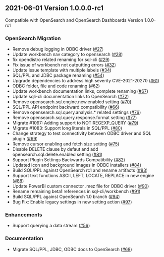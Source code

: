 ## 2021-06-01 Version 1.0.0.0-rc1

Compatible with OpenSearch and OpenSearch Dashboards Version 1.0.0-rc1

### OpenSearch Migration

* Remove debug logging in ODBC driver ([#27](https://github.com/opensearch-project/sql/pull/27))
* Update workbench nav category to opensearch ([#28](https://github.com/opensearch-project/sql/pull/28))
* fix opendistro related renaming for sql-cli ([#29](https://github.com/opensearch-project/sql/pull/29))
* Fix issue of workbench not outputting errors ([#32](https://github.com/opensearch-project/sql/pull/32))
* Update issue template with multiple labels ([#34](https://github.com/opensearch-project/sql/pull/34))
* SQL/PPL and JDBC package renaming ([#54](https://github.com/opensearch-project/sql/pull/54))
* Upgrade dependencies to address high severity CVE-2021-20270 ([#61](https://github.com/opensearch-project/sql/pull/61))
* ODBC folder, file and code renaming ([#62](https://github.com/opensearch-project/sql/pull/62))
* Update workbench documentation links, complete renaming ([#67](https://github.com/opensearch-project/sql/pull/67))
* Update sqli-cli documentation links to OpenSearch ([#72](https://github.com/opensearch-project/sql/pull/72))
* Remove opensearch.sql.engine.new.enabled setting ([#70](https://github.com/opensearch-project/sql/pull/70))
* SQL/PPL API endpoint backward compatibility ([#66](https://github.com/opensearch-project/sql/pull/66))
* Remove opensearch.sql.query.analysis.* related settings ([#76](https://github.com/opensearch-project/sql/pull/76))
* Remove opensearch.sql.query.response.format setting ([#77](https://github.com/opensearch-project/sql/pull/77))
* Migrate #1097: Adding support to NOT REGEXP_QUERY ([#79](https://github.com/opensearch-project/sql/pull/79))
* Migrate #1083: Support long literals in SQL/PPL ([#80](https://github.com/opensearch-project/sql/pull/80))
* Change strategy to test connectivity between ODBC driver and SQL plugin ([#69](https://github.com/opensearch-project/sql/pull/69))
* Remove cursor enabling and fetch size setting ([#75](https://github.com/opensearch-project/sql/pull/75))
* Disable DELETE clause by defaut and add opensearch.sql.delete.enabled setting ([#81](https://github.com/opensearch-project/sql/pull/81))
* Support Plugin Settings Backwards Compatibility ([#82](https://github.com/opensearch-project/sql/pull/82))
* Updated icon and background images in ODBC installers ([#84](https://github.com/opensearch-project/sql/pull/84))
* Build SQL/PPL against OpenSearch rc1 and rename artifacts ([#83](https://github.com/opensearch-project/sql/pull/83))
* Support text functions ASCII, LEFT, LOCATE, REPLACE in new engine ([#88](https://github.com/opensearch-project/sql/pull/88))
* Update PowerBI custom connector .mez file for ODBC driver ([#90](https://github.com/opensearch-project/sql/pull/90))
* Rename remaining beta1 references in sql-cli/workbench ([#91](https://github.com/opensearch-project/sql/pull/91))
* Build SQL/PPL against OpenSearch 1.0 branch ([#94](https://github.com/opensearch-project/sql/pull/94))
* Bug Fix: Enable legacy settings in new setting action ([#97](https://github.com/opensearch-project/sql/pull/97))

### Enhancements

* Support querying a data stream ([#56](https://github.com/opensearch-project/sql/pull/56))

### Documentation

* Migrate SQL/PPL, JDBC, ODBC docs to OpenSearch ([#68](https://github.com/opensearch-project/sql/pull/68))


